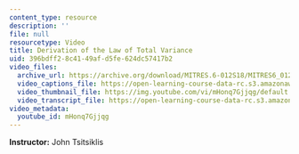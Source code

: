 ```yaml
---
content_type: resource
description: ''
file: null
resourcetype: Video
title: Derivation of the Law of Total Variance
uid: 396bdff2-8c41-49af-d5fe-624dc57417b2
video_files:
  archive_url: https://archive.org/download/MITRES.6-012S18/MITRES6_012S18_L13-07_300k.mp4
  video_captions_file: https://open-learning-course-data-rc.s3.amazonaws.com/res-6-012-introduction-to-probability-spring-2018/9647617da9545c3794c8522ec5b4e4b5_mHonq7Gjjqg.vtt
  video_thumbnail_file: https://img.youtube.com/vi/mHonq7Gjjqg/default.jpg
  video_transcript_file: https://open-learning-course-data-rc.s3.amazonaws.com/res-6-012-introduction-to-probability-spring-2018/c025b4baa48ff7801b96c3915ee62e5c_mHonq7Gjjqg.pdf
video_metadata:
  youtube_id: mHonq7Gjjqg
---
```


**Instructor:** John Tsitsiklis